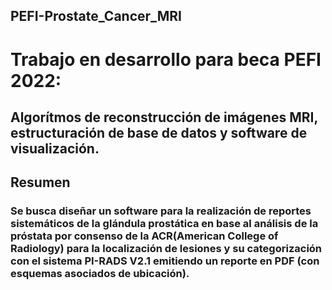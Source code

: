 ## PEFI-Prostate_Cancer_MRI
# Trabajo en desarrollo para beca PEFI 2022: 
## Algorítmos de reconstrucción de imágenes MRI, estructuración de base de datos y software de visualización. 

## Resumen 
### Se busca diseñar un software para la realización de reportes sistemáticos de la glándula prostática en base al análisis de la próstata por consenso de la ACR(American College of Radiology) para la localización de lesiones y su categorización con el sistema PI-RADS V2.1 emitiendo un reporte en PDF (con esquemas asociados de ubicación).
